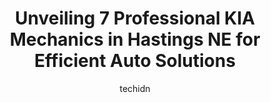---
layout: ampstory
image: https://images.unsplash.com/photo-1629935643068-f5b616b00655?ixlib=rb-4.0.3&ixid=MnwxMjA3fDB8MHxwaG90by1wYWdlfHx8fGVufDB8fHx8&auto=format&fit=crop&w=640&h=853&q=80
author: techidn
featured: false
description: Experience the excellence of automotive service by visiting the 7 best KIA Mechanic in Hastings NE, USA. With their expertise, attention to detail, and commitment to customer satisfaction, y
title: Unveiling 7 Professional KIA Mechanics in Hastings NE for Efficient Auto Solutions
cover:
   title: Unveiling 7 Professional KIA Mechanics in Hastings NE for Efficient Auto Solutions
   subtitle: Rickpate
   background: https://images.unsplash.com/photo-1629935643068-f5b616b00655?ixlib=rb-4.0.3&ixid=MnwxMjA3fDB8MHxwaG90by1wYWdlfHx8fGVufDB8fHx8&auto=format&fit=crop&w=640&h=853&q=80

pages: 
 - layout: thirds
   top: <h1>#1 Eldons Automotive Repair & Peak Performance Shop</h1>
   bottom: "<p>I was told they were the best place and my experience was fabulous. Very professional and great at communicating and helping with all my questions! I feel the price was m</p>"
   background: https://www.knot35.com/toplist/wp-content/uploads/2023/06/best-kia-mechanic-1-in-hastings-ne-1685838417.png
   backgroundblur: true
 - layout: thirds
   top: <h1>#2 Quick Lane Tire & Auto Center</h1>
   bottom: "<p>3005 Osborne Dr W, Hastings, NE 68901, United States</p>"
   background: https://www.knot35.com/toplist/wp-content/uploads/2023/06/best-kia-mechanic-2-in-hastings-ne-1685838418.jpeg
   cta:
      link: https://www.knot35.com/toplist/unveiling-7-professional-kia-mechanics-in-hastings-ne-for-efficient-auto-solutions/
      text: Unveiling 7 Professional KIA Mechanics in Hastings NE for Efficient Auto Solutions
 - layout: thirds
   top: <h1>#3 Pats Auto Repair & Towing</h1>
   bottom: "<p>305 S Denver Ave, Hastings, NE 68901, United States</p>"
   background: https://www.knot35.com/toplist/wp-content/uploads/2023/06/best-kia-mechanic-3-in-hastings-ne-1685838418.jpeg
   cta:
      link: https://www.knot35.com/toplist/unveiling-7-professional-kia-mechanics-in-hastings-ne-for-efficient-auto-solutions/
      text: Unveiling 7 Professional KIA Mechanics in Hastings NE for Efficient Auto Solutions
 - layout: thirds
   top: <h1>#4 Auto Glass Experts LLC</h1>
   bottom: "<p>405 W J St, Hastings, NE 68901, United States</p>"
   background: https://images.unsplash.com/photo-1547366785-564103df7e13?ixlib=rb-4.0.3&ixid=MnwxMjA3fDB8MHxwaG90by1wYWdlfHx8fGVufDB8fHx8&auto=format&fit=crop&w=640&h=853&q=80
   cta:
      link: https://www.knot35.com/toplist/unveiling-7-professional-kia-mechanics-in-hastings-ne-for-efficient-auto-solutions/
      text: Unveiling 7 Professional KIA Mechanics in Hastings NE for Efficient Auto Solutions
 - layout: thirds
   top: <h1>#5 Jacksons Car Corner</h1>
   bottom: "<p>315 W 3rd St, Hastings, NE 68901, United States</p>"
   background: https://images.unsplash.com/photo-1533735380053-eb8d0759b24a?ixlib=rb-4.0.3&ixid=MnwxMjA3fDB8MHxwaG90by1wYWdlfHx8fGVufDB8fHx8&auto=format&fit=crop&w=640&h=853&q=80
   cta:
      link: https://www.knot35.com/toplist/unveiling-7-professional-kia-mechanics-in-hastings-ne-for-efficient-auto-solutions/
      text: Unveiling 7 Professional KIA Mechanics in Hastings NE for Efficient Auto Solutions
 - layout: thirds
   top: <h1>#6 Karnes Auto Repair</h1>
   bottom: "<p>623 E 2nd St, Hastings, NE 68901, United States</p>"
   background: https://images.unsplash.com/photo-1536745287225-21d689278fd1?ixlib=rb-4.0.3&ixid=MnwxMjA3fDB8MHxwaG90by1wYWdlfHx8fGVufDB8fHx8&auto=format&fit=crop&w=640&h=853&q=80
   cta:
      link: https://www.knot35.com/toplist/unveiling-7-professional-kia-mechanics-in-hastings-ne-for-efficient-auto-solutions/
      text: Unveiling 7 Professional KIA Mechanics in Hastings NE for Efficient Auto Solutions
 - layout: thirds
   top: <h1>#7 Ace Automotive Inc</h1>
   bottom: "<p>223 S Hastings Ave, Hastings, NE 68901, United States</p>"
   background: https://plus.unsplash.com/premium_photo-1664640458616-3c74f8cb4589?ixlib=rb-4.0.3&ixid=MnwxMjA3fDB8MHxwaG90by1wYWdlfHx8fGVufDB8fHx8&auto=format&fit=crop&w=640&h=853&q=80
   cta:
      link: https://www.knot35.com/toplist/unveiling-7-professional-kia-mechanics-in-hastings-ne-for-efficient-auto-solutions/
      text: Unveiling 7 Professional KIA Mechanics in Hastings NE for Efficient Auto Solutions
 - layout: thirds
   middle: Continue reading...
   background: https://images.unsplash.com/photo-1524169358666-79f22534bc6e?ixlib=rb-4.0.3&ixid=MnwxMjA3fDB8MHxwaG90by1wYWdlfHx8fGVufDB8fHx8&auto=format&fit=crop&w=640&h=853&q=80
   cta:
      link: https://www.knot35.com/toplist/unveiling-7-professional-kia-mechanics-in-hastings-ne-for-efficient-auto-solutions/
      text: Unveiling 7 Professional KIA Mechanics in Hastings NE for Efficient Auto Solutions
      
---